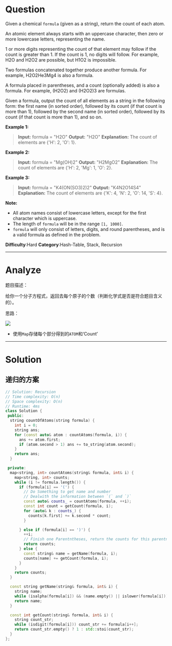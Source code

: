 
# Question

Given a chemical  `formula`  (given as a string), return the count of each atom.

An atomic element always starts with an uppercase character, then zero or more lowercase letters, representing the name.

1 or more digits representing the count of that element may follow if the count is greater than 1. If the count is 1, no digits will follow. For example, H2O and H2O2 are possible, but H1O2 is impossible.

Two formulas concatenated together produce another formula. For example, H2O2He3Mg4 is also a formula.

A formula placed in parentheses, and a count (optionally added) is also a formula. For example, (H2O2) and (H2O2)3 are formulas.

Given a formula, output the count of all elements as a string in the following form: the first name (in sorted order), followed by its count (if that count is more than 1), followed by the second name (in sorted order), followed by its count (if that count is more than 1), and so on.

**Example 1:**  

> **Input:** 
> formula = "H2O"
> **Output:** "H2O"
> **Explanation:** 
> The count of elements are {'H': 2, 'O': 1}.

**Example 2:**  

> **Input:** 
> formula = "Mg(OH)2"
> **Output:** "H2MgO2"
> **Explanation:** 
> The count of elements are {'H': 2, 'Mg': 1, 'O': 2}.

**Example 3:**  

> **Input:** 
> formula = "K4(ON(SO3)2)2"
> **Output:** "K4N2O14S4"
> **Explanation:** 
> The count of elements are {'K': 4, 'N': 2, 'O': 14, 'S': 4}.

**Note:**

- All atom names consist of lowercase letters, except for the first character which is uppercase.
- The length of  `formula`  will be in the range  `[1, 1000]`.
- `formula`  will only consist of letters, digits, and round parentheses, and is a valid formula as defined in the problem.

**Difficulty**:Hard
**Category**:Hash-Table, Stack, Recursion


------------

# Analyze

题目描述：

给你一个分子方程式，返回去每个原子的个数（判断化学式是否是符合题目含义的）。 

思路：

![](/images/in-post/2019-01-09-Leetcode-726-Number-of-Atoms/2019-01-09-12-05-43.png)

- 使用`Map`存储每个部分得到的`ATOM`和‘Count’

------------

# Solution

## 递归的方案

```cpp
// Solution: Recursion
// Time complexity: O(n)
// Space complexity: O(n)
// Runtime: 4ms
class Solution {
 public:
  string countOfAtoms(string formula) {
    int i = 0;
    string ans;
    for (const auto& atom : countAtoms(formula, i)) {
      ans += atom.first;
      if (atom.second > 1) ans += to_string(atom.second);
    }
    return ans;
  }

 private:
  map<string, int> countAtoms(string& formula, int& i) {
    map<string, int> counts;
    while (i != formula.length()) {
      if (formula[i] == '(') {
        // Do Something to get name and number
        // Dealwith the information between `(` and `)`
        const auto& counts_ = countAtoms(formula, ++i);
        const int count = getCount(formula, i);
        for (auto& k : counts_) {
          counts[k.first] += k.second * count;
        }

      } else if (formula[i] == ')') {
        ++i;
        // Finish one Parentntheses, return the counts for this parentntheses
        return counts;
      } else {
        const string& name = getName(formula, i);
        counts[name] += getCount(formula, i);
      }
    }
    return counts;
  }

  const string getName(string& formula, int& i) {
    string name;
    while (isalpha(formula[i]) && (name.empty() || islower(formula[i]))) name += formula[i++];
    return name;
  }

  const int getCount(string& formula, int& i) {
    string count_str;
    while (isdigit(formula[i])) count_str += formula[i++];
    return count_str.empty() ? 1 : std::stoi(count_str);
  }
};
```
